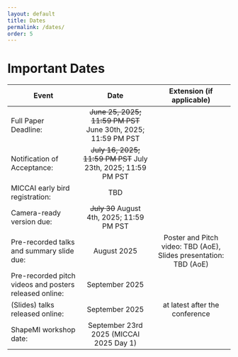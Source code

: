 ```yaml
---
layout: default
title: Dates
permalink: /dates/
order: 5
---
```

# Important Dates

| Event | Date | Extension (if applicable) |
|---|:---:|:---:|
| Full Paper Deadline: | ~~June 25, 2025; 11:59 PM PST~~ June 30th, 2025; 11:59 PM PST |  |
| Notification of Acceptance: | ~~July 16, 2025; 11:59 PM PST~~ July 23th, 2025; 11:59 PM PST |  |
| MICCAI early bird registration: |  TBD | |
| Camera-ready version due: | ~~July 30~~ August 4th, 2025; 11:59 PM PST | |
| Pre-recorded talks and summary slide due: | August 2025 | Poster and Pitch video: TBD (AoE), Slides presentation: TBD (AoE) |
| Pre-recorded pitch videos and posters released online: | September 2025 |  |
| (Slides) talks released online: | September 2025 | at latest after the conference |
| ShapeMI workshop date: | September 23rd 2025 (MICCAI 2025 Day 1)  | |


<!--
| Event | Date | Extension (if applicable) |
|---|:---:|:---:|
| Full Paper Deadline: | ~~June 21, 2024; 11:59 PM PST~~ | June 29, 2024; 11:59 PM PST |
| Notification of Acceptance: | ~~July 15, 2024; 11:59 PM PST~~ | July 25, 2024; 11:59 PM PST |
| MICCAI early bird registration: |  ~~August 2024~~ | Till August 25, 2024|
| Camera-ready version due: | ~~August 2024; 11:59 PM PST~~ | August 30, 2024; 11.59 PM PST|
| Pre-recorded talks and summary slide due: | ~~September 2024~~ | Poster and Pitch video: October 1, 2024 (AoE), Slides presentation: October 3, 2024 (AoE) |
| Pre-recorded pitch videos and posters released online: | ~~September 2024~~ | October 3, 2024 (AoE) |
| (Slides) talks released online: | ~~September 2024~~ | at latest after the conference |
| ShapeMI workshop date: | October 6th 2024 (MICCAI 2024 Day 1)  | |
-->
